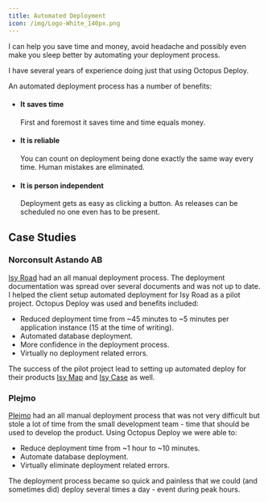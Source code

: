 ```yaml
---
title: Automated Deployment
icon: /img/Logo-White_140px.png
---
```

I can help you save time and money, avoid headache and possibly even make you sleep better by automating your deployment process. 
<!--more-->
I have several years of experience doing just that using Octopus Deploy.

An automated deployment process has a number of benefits:

* #### It saves time
  First and foremost it saves time and time equals money.
* #### It is reliable
  You can count on deployment being done exactly the same way every time. Human mistakes are eliminated.
* #### It is person independent
  Deployment gets as easy as clicking a button. As releases can be scheduled no one even has to be present.
  
## Case Studies

### Norconsult Astando AB 

[Isy Road](https://www.norconsultastando.se/_/vagnat-och-trafik/ISY-Road/) had an all manual deployment process. 
The deployment documentation was spread over several documents and was not up to date. 
I helped the client setup automated deployment for Isy Road as a pilot project. Octopus Deploy was used and benefits included:

* Reduced deployment time from ~45 minutes to ~5 minutes per application instance (15 at the time of writing).
* Automated database deployment.
* More confidence in the deployment process.
* Virtually no deployment related errors.

The success of the pilot project lead to setting up automated deploy for their products [Isy Map](https://www.norconsultastando.se/_/gis-och-kartproduktion/tjanster/) and [Isy Case](https://www.norconsultastando.se/_/vagnat-och-trafik/ISY-Case/) as well.
  
### Plejmo

[Plejmo](https://www.plejmo.com) had an all manual deployment process that was not very difficult but 
stole a lot of time from the small development team - time that should be used to develop the product. 
Using Octopus Deploy we were able to: 

* Reduce deployment time from ~1 hour to ~10 minutes.
* Automate database deployment.
* Virtually eliminate deployment related errors.

The deployment process became so quick and painless that we could (and sometimes did) deploy several times a day - event during peak hours.